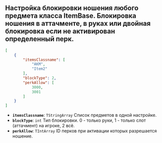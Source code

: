 
## Настройка блокировки ношения любого предмета класса ItemBase. Блокировка ношения в аттачменте, в руках или двойная блокировка если не активирован определенный перк.
```json
[
    {
        "itemsClassname": [
            "AKM",
            "Item2"
        ],
        "blockType": 2,
        "perkAllow": [
            3000,
            3001
        ]
    }
]
```

- **`itemsClassname`**: `TStringArray` Список предметов в одной настройке.
- **`blockType`**: `int` Тип блокировки. 0 - только руки, 1 - только слот (аттачмент) на игроке, 2 всё.
- **`perkAllow`**: `TIntArray` ID перков при активации которых разрешается ношение.
